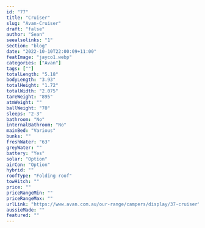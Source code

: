 ```yaml
---
id: "77"
title: "Cruiser"
slug: "Avan-Cruiser"
draft: "false"
author: "Sean"
seealsolinks: "1"
section: "blog"
date: "2022-10-10T22:00:09+11:00"
featImage: "jayco1.webp"
categories: ["Avan"]
tags: [""]
totalLength: "5.18"
bodyLength: "3.93"
totalHeight: "1.72"
totalWidth: "2.075"
tareWeight: "895"
atmWeight: ""
ballWeight: "70"
sleeps: "2-3"
bathroom: "No"
internalBathroom: "No"
mainBed: "Various"
bunks: ""
freshWater: "63"
greyWater: ""
battery: "Yes"
solar: "Option"
airCon: "Option"
hybrid: ""
roofType: "Folding roof"
towHitch: ""
price: ""
priceRangeMin: ""
priceRangeMax: ""
urlLink: "https://www.avan.com.au/our-range/campers/display/37-cruiser"
aussieMade: ""
featured: ""
---
```

